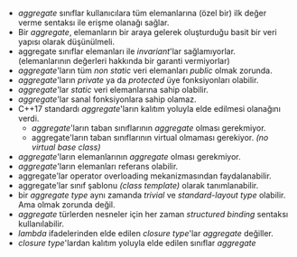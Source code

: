 * _aggregate_ sınıflar kullanıcılara tüm elemanlarına (özel bir) ilk değer verme sentaksı ile erişme olanağı sağlar.
* Bir _aggregate_, elemanların bir araya gelerek oluşturduğu basit bir veri yapısı olarak düşünülmeli.
* aggregate sınıflar elemanları ile _invariant_'lar sağlamıyorlar. (elemanlarının değerleri hakkında bir garanti vermiyorlar) 
* _aggregate_'ların tüm _non static_ veri elemanları _public_ olmak zorunda.
* _aggregate_'ların _private_ ya da _protected_ üye fonksiyonları olabilir.
* _aggregate_'lar _static_ veri elemanlarına sahip olabilir.
* _aggregate_'lar sanal fonksiyonlara sahip olamaz.
* C++17 standardı _aggregate_'ların kalıtım yoluyla elde edilmesi olanağını verdi.
  * _aggregate_'ların taban sınıflarının _aggregate_ olması gerekmiyor.
  * aggregate'ların taban sınıflarının virtual olmaması gerekiyor. _(no virtual base class)_
* _aggregate_'ların elemanlarının _aggregate_ olması gerekmiyor.
* _aggregate_'ların elemanları referans olabilir.
* aggregate'lar operator overloading mekanizmasından faydalanabilir.
* aggregate'lar sınıf şablonu _(class template)_ olarak tanımlanabilir.
* bir _aggregate type_ aynı zamanda _trivial_ ve _standard-layout type_ olabilir. Ama olmak zorunda değil.
* _aggregate_ türlerden nesneler için her zaman _structured binding_ sentaksı kullanılabilir.
* _lambda_ ifadelerinden elde edilen _closure type_'lar _aggregate_ değiller.
* _closure type_'lardan kalıtım yoluyla elde edilen sınıflar _aggregate_
